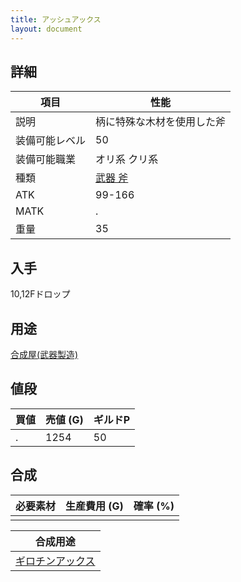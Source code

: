 ```yaml
---
title: アッシュアックス
layout: document
---
```

## 詳細


|項目|性能|
|---|---|
|説明|柄に特殊な木材を使用した斧|
|装備可能レベル|50|
|装備可能職業|オリ系 クリ系|
|種類|[武器 斧](武器(斧))|
|ATK|99-166|
|MATK|.|
|重量|35|

## 入手

10,12Fドロップ

## 用途

[合成屋(武器製造)](合成屋(武器製造))

## 値段


|買値|売値 (G)|ギルドP|
|---|---|---|
|.|1254|50|

## 合成


|必要素材|生産費用 (G)|確率 (%)|
|---|---|---|
||||


|合成用途|
|---|
|[ギロチンアックス](ギロチンアックス)|